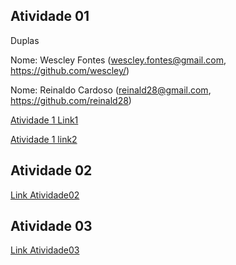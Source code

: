 ## Atividade 01

Duplas

Nome: Wescley Fontes (wescley.fontes@gmail.com, https://github.com/wescley/)

Nome: Reinaldo Cardoso (reinald28@gmail.com, https://github.com/reinald28)

[Atividade 1 Link1](https://docs.google.com/spreadsheets/d/1IHSZ_73ORlVdiPJAsm-0kvWeVpVNmS7PdNqkpye4Wm4/edit#gid=122497701)

[Atividade 1 link2](https://docs.google.com/spreadsheets/d/1rTfyb3oFo9rv6xsZkpuMXONx8kLav95VgTUOHxDQtw8/edit#gid=122497701)
 
## Atividade 02
[Link Atividade02](https://docs.google.com/document/d/17TrTnRt66z3FrQf3wJ8iF1_V42KVthtCXBnxVDJEOSo/edit?usp=sharing)

## Atividade 03
[Link Atividade03](https://docs.google.com/document/d/1D69EXIivRBYd6E6dXVN6FlGWLApOYlhpu1vTrcA0eGQ/edit?usp=sharing)
